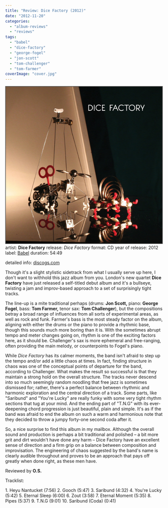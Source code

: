 ```yaml
---
title: "Review: Dice Factory (2012)"
date: "2012-11-20"
categories: 
  - "album-reviews"
  - "reviews"
tags: 
  - "babel"
  - "dice-factory"
  - "george-fogel"
  - "jon-scott"
  - "tom-challenger"
  - "tom-farmer"
coverImage: "cover.jpg"
---
```


[![](images/cover.jpg "dicefactory")](http://www.eveningoflight.nl/wordpress/wp-content/uploads/2012/11/cover.jpg)artist: **Dice Factory** release: _Dice Factory_ format: CD year of release: 2012 label: [Babel](http://babel-label.bandcamp.com/) duration: 54:49

detailed info: [discogs.com](http://www.discogs.com/Dice-Factory-Dice-Factory/release/4045178)

Though it's a slight stylistic sidetrack from what I usually serve up here, I don't want to withhold this jazz album from you. London's new quartet **Dice Factory** have just released a self-titled debut album and it's a bullseye, twisting a jam and improv-based approach to a set of surprisingly tight tracks.

The line-up is a mite traditional perhaps (drums: **Jon Scott,** piano: **George Fogel**, bass: **Tom Farmer,** tenor sax: **Tom Challenger**), but the compositions betray a broad range of influences from all sorts of experimental areas, as well as rock and funk. Farmer's bass is the most steady factor on the album, aligning with either the drums or the piano to provide a rhythmic base, though this sounds much more boring than it is. With the sometimes abrupt tempo and meter changes going on, rhythm is one of the exciting factors here, as it should be. Challenger's sax is more ephemeral and free-ranging, often providing the main melody, or counterpoints to Fogel's piano.

While _Dice Factory_ has its calmer moments, the band isn't afraid to step up the tempo and/or add a little chaos at times. In fact, finding structure in chaos was one of the conceptual points of departure for the band, according to Challenger. What makes the result so successful is that they maintain a strong hold on the overall structure. The tracks never descend into so much seemingly random noodling that free jazz is sometimes dismissed for; rather, there's a perfect balance between rhythmic and harmonic exploration and the central direction of a track. Some parts, like "Saribund" and "You're Lucky" are really funky with some very tight rhythm sections that tug at your mind. And the ending part of "T.N.G" with its ever-deepening chord progression is just beautiful, plain and simple. It's as if the band was afraid to end the album on such a warm and harmonious note that they decided to throw a jumpy forty-one second coda after it.

So, a nice surprise to find this album in my mailbox. Although the overall sound and production is perhaps a bit traditional and polished – a bit more grit and dirt wouldn't have done any harm – Dice Factory have an excellent sense of direction and a firm grip on a balance between composition and improvisation. The engineering of chaos suggested by the band's name is clearly audible throughout and proves to be an approach that pays off greatly when done right, as these men have.

Reviewed by **O.S.**

Tracklist:

1\. Heyu Nantucket (7:56) 2. Gooch (5:47) 3. Saribund (4:32) 4. You're Lucky (5:42) 5. Eternal Sleep (6:00) 6. Zout (3:58) 7. Eternal Moment (5:35) 8. Pipes (5:37) 9. T.N.G (9:01) 10. Saribund (Coda) (0:41)
